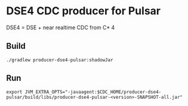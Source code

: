 # DSE4 CDC producer for Pulsar

DSE4 = DSE + near realtime CDC from C* 4

## Build

    ./gradlew producer-dse4-pulsar:shadowJar

## Run

    export JVM_EXTRA_OPTS="-javaagent:$CDC_HOME/producer-dse4-pulsar/build/libs/producer-dse4-pulsar-<version>-SNAPSHOT-all.jar"
